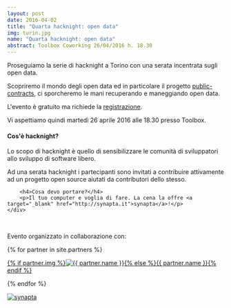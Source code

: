 ```yaml
---
layout: post
date: 2016-04-02
title: "Quarta hacknight: open data"
img: turin.jpg
name: "Quarta hacknight: open data"
abstract: Toolbox Coworking 26/04/2016 h. 18.30
---
```


<div class="row">
    <div class="col-lg-12">
        <p>Proseguiamo la serie di hacknight a Torino con una serata incentrata sugli open data. </p>
        <p>Scopriremo il mondo degli open data ed in particolare il progetto <a href="https://github.com/synapta/public-contracts" target="_blank">public-contracts</a>, ci sporcheremo le mani recuperando e maneggiando open data.</p>
        <p>L'evento è gratuito ma richiede la <a target="_blank" href="https://www.eventbrite.com/e/biglietti-torino-hacknight-open-data-24096344816">registrazione</a>.</p>
        <p>Vi aspettiamo quindi martedì 26 aprile 2016 alle 18.30 presso Toolbox.</p>
    </div>
</div>

<div class="row">
    <div class="col-lg-12">
        <h4>Cos'è hacknight?</h4>
        <p>Lo scopo di hacknight è quello di sensibilizzare le comunità di sviluppatori allo sviluppo di software libero.</p>
        <p>Ad una serata hacknight i partecipanti sono invitati a contribuire attivamente ad un progetto open source aiutati da contributori dello stesso.</p>

        <h4>Cosa devo portare?</h4>
        <p>Il tuo computer e voglia di fare. La cena la offre <a target="_blank" href="http://synapta.it">synapta</a>!</p>
    </div>
</div>

<div class="row">
    <div class="col-lg-12">
        <p><br></p>
        <p>Evento organizzato in collaborazione con:</p>
        {% for partner in site.partners %}
            <p><a href="{{ partner.url }}" target="_blank">{% if partner.img %}<img src="{{ partner.img }}" alt="{{ partner.name }}">{% else %}{{ partner.name }}{% endif %}</a></p>
        {% endfor %}
        <p><a href="http://synapta.it" target="_blank"><img src="http://menodizero.it/static/synapta-logo.png" alt="synapta"></a></p>
    </div>
</div>
